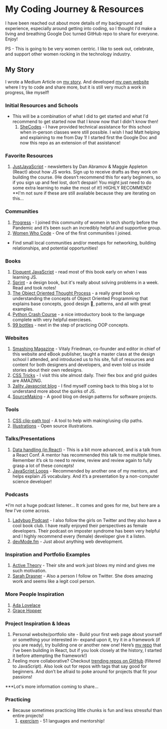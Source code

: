 # My Coding Journey & Resources

I have been reached out about more details of my background and experience, especially around getting into coding, so I thought I'd make a living and breathing Google Doc turned GitHub repo to share for everyone. Enjoy!

PS - This is going to be very women centric. I like to seek out, celebrate, and support other women rocking in the technology industry.

## My Story

I wrote a Medium Article on [my story](https://medium.com/@marissa.biesecker/becoming-developer-ba1d4c2ab5fb). And developed [my own website](https://www.marissabiesecker.com/) where I try to code and share more, but it is still very much a work in progress, like myself!

### Initial Resources and Schools 
* This will be a combination of what I did to get started and what I'd recommend to get started now that I know now that I didn't know then!
  1. [SheCodes](https://www.shecodes.io/) - I have provided technical assistance for this school when in-person classes were still possible. I wish I had Matt helping and explaining to me from Day 1! I started first the Google Doc and now this repo as an extension of that assistance!

### Favorite Resources
  1. [JustJavaScript](https://justjavascript.com/) - newsletters by Dan Abramov & Maggie Appleton (React) about how JS works. Sign up to receive drafts as they work on building the course. (He doesn’t recommend this for early beginners, so if you sign up and feel lost, don’t despair! You might just need to do some extra learning to make the most of it!) HIGHLY RECOMMEND! **I'm not sure if these are still available because they are iterating on this...

### Communities
  1. [Progress](https://www.sparklabsco.com/) - I joined this community of women in tech shortly before the Pandemic and it’s been such an incredibly helpful and supportive group.
  2. [Women Who Code](https://www.womenwhocode.com/) - One of the first communities I joined.
  * Find small local communities and/or meetups for networking, building relationships, and potential opportunities!


### Books
  1. [Eloquent JavaScript](https://eloquentjavascript.net/) - read most of this book early on when I was learning JS.
  2. [Sprint](https://www.goodreads.com/book/show/25814544-sprint) - a design book, but it's really about solving problems in a week. Read and took notes!
  3. [The Object Oriented Thought Process](https://www.amazon.com/Object-Oriented-Thought-Process-Developers-Library/dp/0321861272) - a really great book on understanding the concepts of Object Oriented Programming that explains base concepts, good design :purple_heart:, patterns, and all with great examples.
  4. [Python Crash Course](https://nostarch.com/pythoncrashcourse2e) - a nice introductory book to the language complete with very helpful exercieses.
  5. [99 bottles](https://sandimetz.com/99bottles) - next in the step of practicing OOP concepts.

### Websites
  1. [Smashing Magazine](https://www.smashingmagazine.com/) - Vitaly Friedman, co-founder and editor in chief of this website and eBook publisher, taught a master class at the design school I attended, and introduced us to his site, full of resources and content for both designers and developers, and even told us inside stories about their own redesigns. 
  2. [CSS Tricks](https://css-tricks.com/) - I visit this site almost daily. Their flex box and grid guides are AMAZING.
  3. [2ality Javascript blog](https://2ality.com/index.html) - I find myself coming back to this blog a lot to understand more about the quirks of JS.
  4. [SourceMaking](https://sourcemaking.com/) - A good blog on design patterns for software projects.

### Tools
  1. [CSS clip-path tool](https://bennettfeely.com/clippy/) - A tool to help with making/using clip paths.
  2. [Illustrations](https://undraw.co/) - Open source illustrations.

### Talks/Presentations
  1. [Data handling (in React)](https://www.youtube.com/watch?v=WIqbzHdEPVM) - This is a bit more advanced, and is a talk from a React Conf. A mentor has recommended this talk to me multiple times. Remember it’s ok to need to review, review and review again to fully grasp a lot of these concepts!
  2. [JavaScript Loops](https://youtu.be/8aGhZQkoFbQ) - Recommended by another one of my mentors, and helps explain JS vocabulary. And it’s a presentation by a non-computer science developer!

### Podcasts
*I’m not a huge podcast listener… It comes and goes for me, but here are a few I’ve come across.
  1. [Ladybug Podcast](https://ladybug.dev/) - I also follow the girls on Twitter and they also have a cool book club. I have really enjoyed their perspectives as female developers. Their podcast on imposter syndrome has been very helpful and I highly recommend every (female) developer give it a listen.
  2. [devMode.fm](https://devmode.fm/) - Just about anything web development.

### Inspiration and Portfolio Examples
  1. [Active Theory](https://activetheory.net/work) - Their site and work just blows my mind and gives me such motivation.
  2. [Sarah Drasner](https://sarahdrasnerdesign.com/) - Also a person I follow on Twitter. She does amazing work and seems like a legit cool person.

### More People Inspiration
  1. [Ada Lovelace](https://en.wikipedia.org/wiki/Ada_Lovelace)
  2. [Grace Hopper](https://en.wikipedia.org/wiki/Grace_Hopper)

### Project Inspiration & Ideas
  1. Personal website/portfolio site - Build your first web page about yourself or something your interested in- expand upon it, try it in a framework (if you are ready), try building one or another new one! Here’s [my repo](https://github.com/maribies/site-personal) that I’ve been building in React, but if you look closely at the history, I started it before attempting the framework!)
  2. Feeling more collaborative? Checkout [trending repos on GitHub](https://github.com/trending/javascript?since=daily) (filtered to JavaScript). Also look out for repos with tags that say good for beginners. And don’t be afraid to poke around for projects that fit your passions!

  ***Lot's more information coming to share...

  ### Practicing
  * Because sometimes practicing little chunks is fun and less stressful than entire projects!
    1. [exercism](https://exercism.io/) - 51 languages and mentorship!

